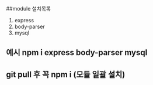 ##module 설치목록
1. express
2. body-parser
3. mysql

## 예시 npm i express body-parser mysql

## git pull 후 꼭 npm i (모듈 일괄 설치)
